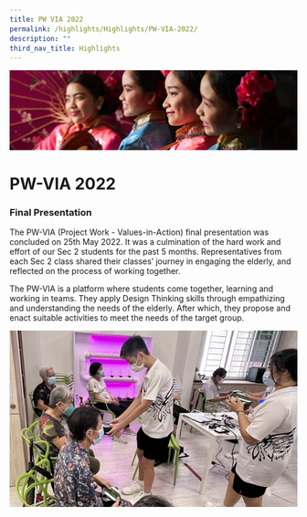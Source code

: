 ```yaml
---
title: PW VIA 2022
permalink: /highlights/Highlights/PW-VIA-2022/
description: ""
third_nav_title: Highlights
---
```

![](/images/Highlights.jpg)

PW-VIA 2022
===========

### Final Presentation


The PW-VIA (Project Work - Values-in-Action) final presentation was concluded on 25th May 2022. It was a culmination of the hard work and effort of our Sec 2 students for the past 5 months. Representatives from each Sec 2 class shared their classes’ journey in engaging the elderly, and reflected on the process of working together.

  

The PW-VIA is a platform where students come together, learning and working in teams. They apply Design Thinking skills through empathizing and understanding the needs of the elderly. After which, they propose and enact suitable activities to meet the needs of the target group.

![](/images/PW-VIA.jpeg)